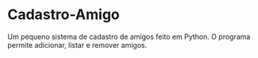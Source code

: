 # Cadastro-Amigo
Um pequeno sistema de cadastro de amigos feito em Python.   O programa permite adicionar, listar e remover amigos.
